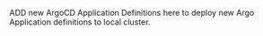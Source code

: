 ADD new ArgoCD Application Definitions here to deploy new Argo Application definitions to local cluster.


